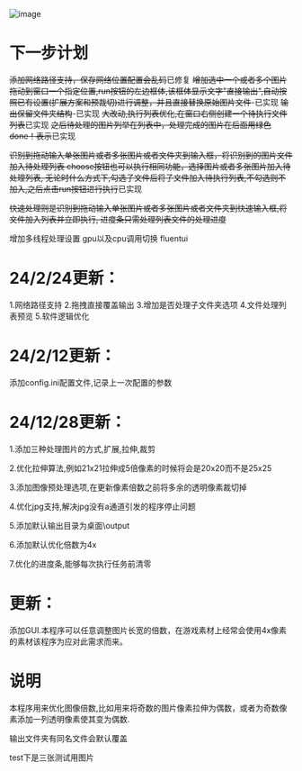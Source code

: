 ![image](https://github.com/user-attachments/assets/adb02d6a-3fc5-471e-a9be-0fee70b94f3e)


# 下一步计划
~~添加网络路径支持，保存网络位置配置会乱码~~已修复
~~增加选中一个或者多个图片拖动到窗口一个指定位置,run按钮的左边框体,该框体显示文字"直接输出",自动按照已有设置(扩展方案和预裁切)进行调整，并且直接替换原始图片文件~~-已实现
~~输出保留文件夹结构~~-已实现
~~大改动,执行列表优化,在窗口右侧创建一个待执行文件列表~~已实现
~~之后待处理的图片列举在列表中，处理完成的图片在后面用绿色done！表示~~已实现


~~识别到拖动输入单张图片或者多张图片或者文件夹到输入框，将识别到的图片文件加入待处理列表
choose按钮也可以执行相同功能，选择图片或者多张图片加入待处理列表,
无论时什么方式下,勾选子文件后将子文件加入待执行列表,不勾选则不加入,之后点击run按钮进行执行~~已实现

~~快速处理则是识别到拖动输入单张图片或者多张图片或者文件夹到快速输入框,将文件加入列表并立即执行,
进度条只需处理列表文件的处理进度~~

增加多线程处理设置
gpu以及cpu调用切换
fluentui

#  24/2/24更新：
1.网络路径支持
2.拖拽直接覆盖输出
3.增加是否处理子文件夹选项
4.文件处理列表预览
5.软件逻辑优化


#  24/2/12更新：
添加config.ini配置文件,记录上一次配置的参数

#  24/12/28更新：
1.添加三种处理图片的方式,扩展,拉伸,裁剪

2.优化拉伸算法,例如21x21拉伸成5倍像素的时候将会是20x20而不是25x25

3.添加图像预处理选项,在更新像素倍数之前将多余的透明像素裁切掉

4.优化jpg支持,解决jpg没有a通道引发的程序停止问题

5.添加默认输出目录为桌面\output

6.添加默认优化倍数为4x

7.优化的进度条,能够每次执行任务前清零

# 更新：
添加GUI.本程序可以任意调整图片长宽的倍数，在游戏素材上经常会使用4x像素的素材该程序为应对此需求而来。

# 说明
本程序用来优化图像倍数,比如用来将奇数的图片像素拉伸为偶数，或者为奇数像素添加一列透明像素使其变为偶数.

输出文件夹有同名文件会默认覆盖

test下是三张测试用图片
